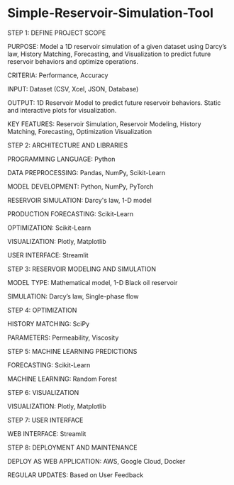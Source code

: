 # Simple-Reservoir-Simulation-Tool


STEP 1: DEFINE PROJECT SCOPE

	
PURPOSE: Model a 1D reservoir simulation of a given dataset using Darcy’s law, History Matching, Forecasting, and Visualization to predict future reservoir behaviors and optimize operations.

CRITERIA: Performance, Accuracy

INPUT: Dataset (CSV, Xcel, JSON, Database)

OUTPUT: 1D Reservoir Model to predict future reservoir behaviors. Static and interactive plots for visualization.

KEY FEATURES: Reservoir Simulation, 	Reservoir Modeling, 		History Matching, 			Forecasting,		Optimization 		Visualization


STEP 2: ARCHITECTURE AND LIBRARIES

PROGRAMMING LANGUAGE: Python

DATA PREPROCESSING: Pandas, NumPy, Scikit-Learn

MODEL DEVELOPMENT: Python, NumPy, PyTorch

RESERVOIR SIMULATION: Darcy's law, 1-D model

PRODUCTION FORECASTING: Scikit-Learn

OPTIMIZATION: Scikit-Learn

VISUALIZATION: Plotly, Matplotlib

USER INTERFACE: Streamlit


STEP 3: RESERVOIR MODELING AND SIMULATION


MODEL TYPE: Mathematical model, 1-D Black oil reservoir

SIMULATION: Darcy’s law, Single-phase flow


STEP 4: OPTIMIZATION

HISTORY MATCHING: SciPy

PARAMETERS: Permeability, Viscosity 


STEP 5: MACHINE LEARNING PREDICTIONS


FORECASTING: Scikit-Learn

MACHINE LEARNING: Random Forest


STEP 6: VISUALIZATION

VISUALIZATION: Plotly, Matplotlib


STEP 7: USER INTERFACE

WEB INTERFACE: Streamlit



STEP 8: DEPLOYMENT AND MAINTENANCE


DEPLOY AS WEB APPLICATION: 	AWS, 	Google Cloud, 	Docker

REGULAR UPDATES: 	Based on User Feedback




